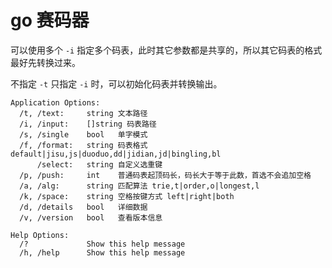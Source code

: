 # go 赛码器

可以使用多个 `-i` 指定多个码表，此时其它参数都是共享的，所以其它码表的格式最好先转换过来。

不指定 `-t` 只指定 `-i` 时，可以初始化码表并转换输出。

```
Application Options:
  /t, /text:     string 文本路径
  /i, /input:    []string 码表路径
  /s, /single    bool   单字模式
  /f, /format:   string 码表格式 default|jisu,js|duoduo,dd|jidian,jd|bingling,bl
      /select:   string 自定义选重键
  /p, /push:     int    普通码表起顶码长，码长大于等于此数，首选不会追加空格
  /a, /alg:      string 匹配算法 trie,t|order,o|longest,l
  /k, /space:    string 空格按键方式 left|right|both
  /d, /details   bool   详细数据
  /v, /version   bool   查看版本信息

Help Options:
  /?             Show this help message
  /h, /help      Show this help message
```
